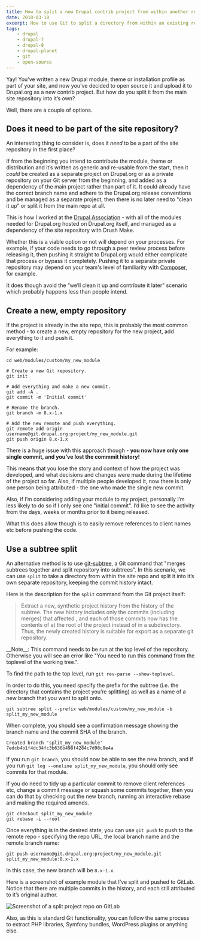 ```yaml
---
title: How to split a new Drupal contrib project from within another repository
date: 2018-03-10
excerpt: How to use Git to split a directory from within an existing repository into it’s own.
tags:
    - drupal
    - drupal-7
    - drupal-8
    - drupal-planet
    - git
    - open-source
---
```

Yay! You’ve written a new Drupal module, theme or installation profile as part of your site, and now you’ve decided to open source it and upload it to Drupal.org as a new contrib project. But how do you split it from the main site repository into it’s own?

Well, there are a couple of options.

## Does it need to be part of the site repository?

An interesting thing to consider is, does it _need_ to be a part of the site repository in the first place?

If from the beginning you intend to contribute the module, theme or distribution and it’s written as generic and re-usable from the start, then it _could_ be created as a separate project on Drupal.org or as a private repository on your Git server from the beginning, and added as a dependency of the main project rather than part of it. It could already have the correct branch name and adhere to the Drupal.org release conventions and be managed as a separate project, then there is no later need to "clean it up" or split it from the main repo at all.

This is how I worked at the [Drupal Association][2] - with all of the modules needed for Drupal.org hosted on Drupal.org itself, and managed as a dependency of the site repository with Drush Make.

Whether this is a viable option or not will depend on your processes. For example, if your code needs to go through a peer review process before releasing it, then pushing it straight to Drupal.org would either complicate that process or bypass it completely. Pushing it to a separate private repository may depend on your team's level of familiarity with [Composer][3], for example.

It does though avoid the “we’ll clean it up and contribute it later” scenario which probably happens less than people intend.

## Create a new, empty repository

If the project is already in the site repo, this is probably the most common method - to create a new, empty repository for the new project, add everything to it and push it.

For example:

```language-bash
cd web/modules/custom/my_new_module

# Create a new Git repository.
git init

# Add everything and make a new commit.
git add -A .
git commit -m 'Initial commit'

# Rename the branch.
git branch -m 8.x-1.x

# Add the new remote and push everything.
git remote add origin username@git.drupal.org:project/my_new_module.git
git push origin 8.x-1.x
```

There is a huge issue with this approach though - **you now have only one single commit, and you’ve lost the commmit history!**

This means that you lose the story and context of how the project was developed, and what decisions and changes were made during the lifetime of the project so far. Also, if multiple people developed it, now there is only one person being attributed - the one who made the single new commit.

Also, if I’m considering adding your module to my project, personally I’m less likely to do so if I only see one "initial commit". I’d like to see the activity from the days, weeks or months prior to it being released.

What this does allow though is to easily remove references to client names etc before pushing the code.

## Use a subtree split

An alternative method is to use [git-subtree][0], a Git command that "merges subtrees together and split repository into subtrees". In this scenario, we can use `split` to take a directory from within the site repo and split it into it’s own separate repository, keeping the commit history intact.

Here is the description for the `split` command from the Git project itself:

> Extract a new, synthetic project history from the
history of the <prefix> subtree.  The new history
includes only the commits (including merges) that
affected <prefix>, and each of those commits now has the
contents of <prefix> at the root of the project instead
of in a subdirectory.  Thus, the newly created history
is suitable for export as a separate git repository.

<div class="note" markdown="1">
__Note__: This command needs to be run at the top level of the repository. Otherwise you will see an error like "You need to run this command from the toplevel of the working tree.".

To find the path to the top level, run `git rev-parse --show-toplevel`.
</div>

In order to do this, you need specify the prefix for the subtree (i.e. the directory that contains the project you’re splitting) as well as a name of a new branch that you want to split onto.

```
git subtree split --prefix web/modules/custom/my_new_module -b split_my_new_module
```

When complete, you should see a confirmation message showing the branch name and the commit SHA of the branch.

```
Created branch 'split_my_new_module'
7edcb4b1f4dc34fc3b636b498f4284c7d98c8e4a
```

If you run `git branch`, you should now be able to see the new branch, and if you run `git log --oneline split_my_new_module`, you should only see commits for that module.

If you do need to tidy up a particular commit to remove client references etc, change a commit message or squash some commits together, then you can do that by checking out the new branch, running an interactive rebase and making the required amends.

```
git checkout split_my_new_module
git rebase -i --root
```

Once everything is in the desired state, you can use `git push` to push to the remote repo - specifying the repo URL, the local branch name and the remote branch name:

```
git push username@git.drupal.org:project/my_new_module.git split_my_new_module:8.x-1.x
```

In this case, the new branch will be `8.x-1.x`.

Here is a screenshot of example module that I’ve split and pushed to GitLab. Notice that there are multiple commits in the history, and each still attributed to it’s original author.

![Screenshot of a split project repo on GitLab](/images/blog/subtree-split-drupal-module.png)

Also, as this is standard Git functionality, you can follow the same process to extract PHP libraries, Symfony bundles, WordPress plugins or anything else.

[0]: https://github.com/git/git/blob/master/contrib/subtree/git-subtree.txt
[1]: https://github.com/git/git/blob/master/contrib/subtree/git-subtree.txt#L101-L108
[2]: {{site.companies.drupal_association.url}}
[3]: https://getcomposer.org
